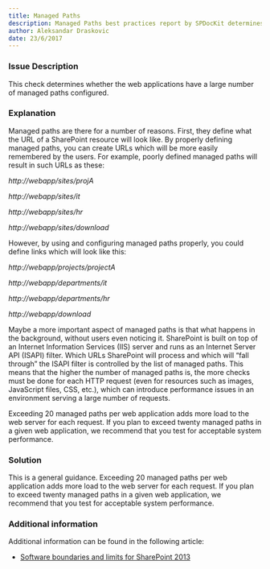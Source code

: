 ```yaml
---
title: Managed Paths
description: Managed Paths best practices report by SPDocKit determines whether the web applications have a large number of managed paths configured.
author: Aleksandar Draskovic 
date: 23/6/2017
---
```

### Issue Description
This check determines whether the web applications have a large number of managed paths configured.
### Explanation
Managed paths are there for a number of reasons. First, they define what the URL of a SharePoint resource will look like. By properly defining managed paths, you can create URLs which will be more easily remembered by the users. For example, poorly defined managed paths will result in such URLs as these:

*http://webapp/sites/projA*

*http://webapp/sites/it*

*http://webapp/sites/hr*

*http://webapp/sites/download*

However, by using and configuring managed paths properly, you could define links which will look like this:

*http://webapp/projects/projectA*

*http://webapp/departments/it*

*http://webapp/departments/hr*

*http://webapp/download*

Maybe a more important aspect of managed paths is that what happens in the background, without users even noticing it. SharePoint is built on top of an Internet Information Services (IIS) server and runs as an Internet Server API (ISAPI) filter. Which URLs SharePoint will process and which will “fall through” the ISAPI filter is controlled by the list of managed paths. This means that the higher the number of managed paths is, the more checks must be done for each HTTP request (even for resources such as images, JavaScript files, CSS, etc.), which can introduce performance issues in an environment serving a large number of requests.

Exceeding 20 managed paths per web application adds more load to the web server for each request. If you plan to exceed twenty managed paths in a given web application, we recommend that you test for acceptable system performance.
### Solution
This is a general guidance. Exceeding 20 managed paths per web application adds more load to the web server for each request. If you plan to exceed twenty managed paths in a given web application, we recommend that you test for acceptable system performance.
### Additional information 
Additional information can be found in the following article:
* [Software boundaries and limits for SharePoint 2013](https://technet.microsoft.com/en-us/library/cc262787.aspx)

